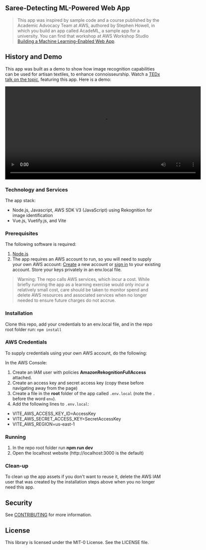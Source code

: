 ## Saree-Detecting ML-Powered Web App

> This app was inspired by sample code and a course published by the Academic Advocacy Team at AWS, authored by Stephen Howell, in which you build an app called AcadeML, a sample app for a university. You can find that workshop at AWS Workshop Studio [Building a Machine Learning-Enabled Web App](https://studio.us-east-1.prod.workshops.aws/workshops/b0b09da3-8c15-4c6a-aaf1-c265fe6e595d). 

## History and Demo

This app was built as a demo to show how image recognition capabilities can be used for artisan textiles, to enhance connoisseurship. Watch a [TEDx talk on the topic](https://youtu.be/y6qopiBGK-E), featuring this app. Here is a demo:


<video width="630" height="300" src="https://github.com/user-attachments/assets/509be81c-f124-47d1-8bad-cc5ed7240f30"></video>


### Technology and Services

The app stack:
* Node.js, Javascript, AWS SDK V3 (JavaScript) using Rekognition for image identification
* Vue.js, Vuetify.js, and Vite

### Prerequisites
The following software is required:
1. [Node.js](https://nodejs.org/en/download)
1. The app requires an AWS account to run, so you will need to supply your own AWS account: [Create](https://aws.amazon.com/resources/create-account/) a new account or [sign in](https://aws.amazon.com/console/) to your existing account. Store your keys privately in an env.local file.

> Warning: The repo calls AWS services, which incur a cost. While briefly running the app as a learning exercise would only incur a relatively small cost, care should be taken to monitor spend and delete AWS resources and associated services when no longer needed to ensure future charges do not accrue.  

### Installation

Clone this repo, add your credentials to an env.local file, and in the repo root folder run: `npm install`    

### AWS Credentials

To supply credentials using your own AWS account, do the following:

In the AWS Console:
1. Create an IAM user with policies **AmazonRekognitionFullAccess** attached.
1. Create an access key and secret access key (copy these before navigating away from the page)
1. Create a file in the **root** folder of the app called `.env.local` (note the `.` before the word `env`).
1. Add the following lines to `.env.local`:
* VITE_AWS_ACCESS_KEY_ID=AccessKey
* VITE_AWS_SECRET_ACCESS_KEY=SecretAccessKey
* VITE_AWS_REGION=us-east-1

### Running
1. In the repo root folder run  **npm run dev**
1. Open the localhost website (http://localhost:3000 is the default)

### Clean-up 
To clean up the app assets if you don't want to reuse it, delete the AWS IAM user that was created by the installation steps above when you no longer need this app.

## Security
See [CONTRIBUTING](CONTRIBUTING.md#security-issue-notifications) for more information.

## License
This library is licensed under the MIT-0 License. See the LICENSE file.
